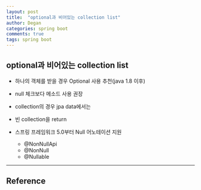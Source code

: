 ```yaml
---
layout: post
title:  "optional과 비어있는 collection list"
author: Degan
categories: spring boot 
comments: true
tags: spring boot
---
```


## optional과 비어있는 collection list

- 하나의 객체를 받을 경우 Optional 사용 추천(java 1.8 이후)
- null 체크보다 메소드 사용 권장

- collection의 경우  jpa data에서는
- 빈 collection을 return

- 스프링 프레임워크 5.0부터 Null 어노테이션 지원
	- @NonNullApi
	- @NonNull
	- @Nullable

---
## Reference


